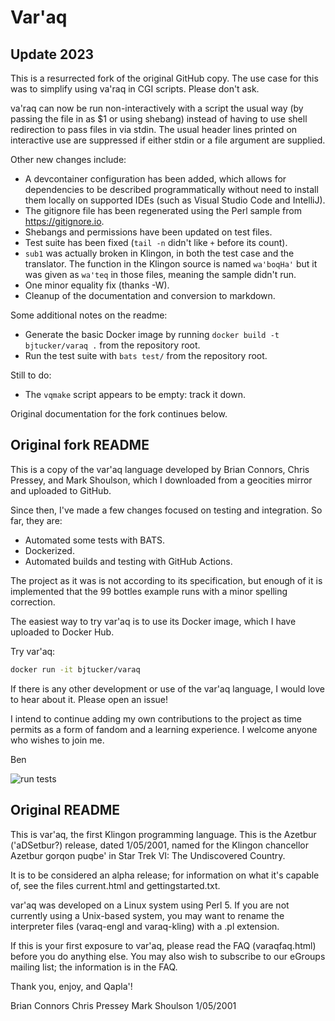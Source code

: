 # Var'aq

## Update 2023

This is a resurrected fork of the original GitHub copy. The use case for this
was to simplify using va'raq in CGI scripts. Please don't ask.

va'raq can now be run non-interactively with a script the usual way (by passing
the file in as $1 or using shebang) instead of having to use shell redirection
to pass files in via stdin. The usual header lines printed on interactive use
are suppressed if either stdin or a file argument are supplied.

Other new changes include:

-   A devcontainer configuration has been added, which allows for dependencies 
    to be described programmatically without need to install them locally on 
    supported IDEs (such as Visual Studio Code and IntelliJ).
-   The gitignore file has been regenerated using the Perl sample from 
    <https://gitignore.io>.
-   Shebangs and permissions have been updated on test files.
-   Test suite has been fixed (`tail -n` didn't like `+` before its count).
-   `sub1` was actually broken in Klingon, in both the test case and the 
    translator. The function in the Klingon source is named `wa'boqHa'` but it 
    was given as `wa'teq` in those files, meaning the sample didn't run.
-   One minor equality fix (thanks -W).
-   Cleanup of the documentation and conversion to markdown.

Some additional notes on the readme:

-   Generate the basic Docker image by running 
    `docker build -t bjtucker/varaq .` from the repository root.
-   Run the test suite with `bats test/` from the repository root.

Still to do:

-   The `vqmake` script appears to be empty: track it down.

Original documentation for the fork continues below.

## Original fork README

This is a copy of the var'aq language developed by Brian Connors, Chris
Pressey, and Mark Shoulson, which I downloaded from a geocities mirror and
uploaded to GitHub.

Since then, I've made a few changes focused on testing and integration. So far,
they are:

-   Automated some tests with BATS.
-   Dockerized.
-   Automated builds and testing with GitHub Actions.

The project as it was is not according to its specification, but enough of it
is implemented that the 99 bottles example runs with a minor spelling
correction.

The easiest way to try var'aq is to use its Docker image, which I have uploaded
to Docker Hub.

Try var'aq:

```bash
docker run -it bjtucker/varaq
```

If there is any other development or use of the var'aq language, I would love
to hear about it. Please open an issue!

I intend to continue adding my own contributions to the project as time permits
as a form of fandom and a learning experience. I welcome anyone who wishes to
join me.

Ben

![run
tests](https://github.com/bjtucker/varaq/actions/workflows/main.yml/badge.svg)

## Original README

This is var'aq, the first Klingon programming language. This is the Azetbur
('aDSetbur?) release, dated 1/05/2001, named for the Klingon chancellor Azetbur
gorqon puqbe' in Star Trek VI: The Undiscovered Country. 

It is to be considered an alpha release; for information on what it's capable
of, see the files current.html and gettingstarted.txt. 

var'aq was developed on a Linux system using Perl 5. If you are not currently
using a Unix-based system, you may want to rename the interpreter files
(varaq-engl and varaq-kling) with a .pl extension.

If this is your first exposure to var'aq, please read the FAQ (varaqfaq.html)
before you do anything else. You may also wish to subscribe to our eGroups
mailing list; the information is in the FAQ.

Thank you, enjoy, and Qapla'!

Brian Connors Chris Pressey Mark Shoulson 1/05/2001
